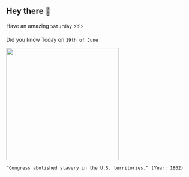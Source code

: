 ## Hey there 👋
Have an amazing `Saturday` ⚡⚡⚡

Did you know Today on `19th of June`
 
 [<img src="https://cdn.britannica.com/49/168949-050-64CF22C4/Map-states-slave-slavery-territory-freedom-Missouri-1856.jpg" width="300" />](https://www.archives.gov/publications/prologue/2017/winter/summer-of-1862) 
 ```
“Congress abolished slavery in the U.S. territories.” (Year: 1862)
```
